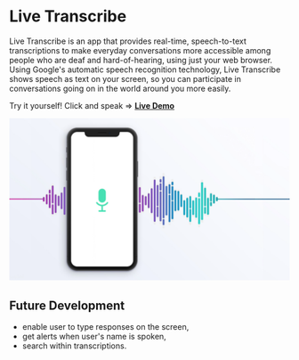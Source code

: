 # Live Transcribe
Live Transcribe is an app that provides real-time, speech-to-text transcriptions to make everyday conversations more accessible among people who are deaf 
and hard-of-hearing, using just your web browser. Using Google's automatic speech recognition technology, Live Transcribe shows speech as text on your screen, so you can participate in conversations going on in the world around you more easily.  

Try it yourself! Click and speak => [**Live Demo**](https://mariiaromaniuk.github.io/Live-Transcribe/)  

[![](Live_Transcribe.png)](https://youtu.be/eiE9_dW3jCA) 

## Future Development
- enable user to type responses on the screen, 
- get alerts when user's name is spoken, 
- search within transcriptions.
